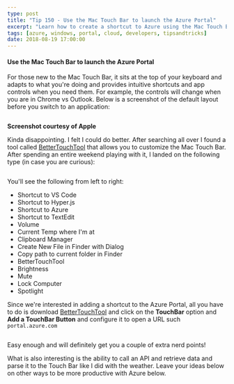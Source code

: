 ```yaml
---
type: post
title: "Tip 150 - Use the Mac Touch Bar to launch the Azure Portal"
excerpt: "Learn how to create a shortcut to Azure using the Mac Touch Bar "
tags: [azure, windows, portal, cloud, developers, tipsandtricks]
date: 2018-08-19 17:00:00
---
```


#### Use the Mac Touch Bar to launch the Azure Portal

For those new to the Mac Touch Bar, it  sits at the top of your keyboard and adapts to what you're doing and provides intuitive shortcuts and app controls when you need them. For example, the controls will change when you are in Chrome vs Outlook. Below is a screenshot of the default layout before you switch to an application:

<img :src="$withBase('/files/keyboardaz1.png')">

**Screenshot courtesy of Apple**

Kinda disappointing. I felt I could do better. After searching all over I found a tool called [BetterTouchTool](https://folivora.ai/) that allows you to customize the Mac Touch Bar. After spending an entire weekend playing with it, I landed on the following type (in case you are curious):

<img :src="$withBase('/files/keyboardaz2.png')">

You'll see the following from left to right:

* Shortcut to VS Code
* Shortcut to Hyper.js
* Shortcut to Azure
* Shortcut to TextEdit
* Volume
* Current Temp where I'm at
* Clipboard Manager
* Create New File in Finder with Dialog
* Copy path to current folder in Finder
* BetterTouchTool
* Brightness
* Mute
* Lock Computer
* Spotlight

Since we're interested in adding a shortcut to the Azure Portal, all you have to do is download [BetterTouchTool](https://folivora.ai/) and click on the **TouchBar** option and **Add a TouchBar Button** and configure it to open a URL such `portal.azure.com`

<img :src="$withBase('/files/keyboardaz3.png')">

Easy enough and will definitely get you a couple of extra nerd points!

What is also interesting is the ability to call an API and retrieve data and parse it to the Touch Bar like I did with the weather. Leave your ideas below on other ways to be more productive with Azure below. 
